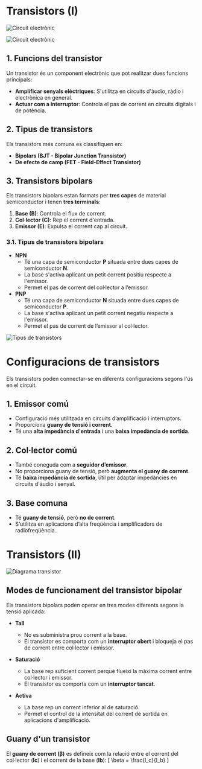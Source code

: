 # **Transistors (I)**

![Circuit electrònic](img%5C57%20-%20Circuits%20electr%C3%B2nics3.png)

![Circuit electrònic](img%5C57%20-%20Circuits%20electr%C3%B2nics4.png)

## **1. Funcions del transistor**
Un transistor és un component electrònic que pot realitzar dues funcions principals:
- **Amplificar senyals elèctriques**: S'utilitza en circuits d'àudio, ràdio i electrònica en general.
- **Actuar com a interruptor**: Controla el pas de corrent en circuits digitals i de potència.

## **2. Tipus de transistors**
Els transistors més comuns es classifiquen en:
- **Bipolars (BJT - Bipolar Junction Transistor)**
- **De efecte de camp (FET - Field-Effect Transistor)**

## **3. Transistors bipolars**
Els transistors bipolars estan formats per **tres capes** de material semiconductor i tenen **tres terminals**:
1. **Base (B)**: Controla el flux de corrent.
2. **Col·lector (C)**: Rep el corrent d'entrada.
3. **Emissor (E)**: Expulsa el corrent cap al circuit.

### **3.1. Tipus de transistors bipolars**
- **NPN**
  - Té una capa de semiconductor **P** situada entre dues capes de semiconductor **N**.
  - La base s'activa aplicant un petit corrent positiu respecte a l'emissor.
  - Permet el pas de corrent del col·lector a l’emissor.
- **PNP**
  - Té una capa de semiconductor **N** situada entre dues capes de semiconductor **P**.
  - La base s'activa aplicant un petit corrent negatiu respecte a l'emissor.
  - Permet el pas de corrent de l’emissor al col·lector.

![Tipus de transistors](img%5C57%20-%20Circuits%20electr%C3%B2nics5.png)

# **Configuracions de transistors**

Els transistors poden connectar-se en diferents configuracions segons l'ús en el circuit.

## **1. Emissor comú**
- Configuració més utilitzada en circuits d’amplificació i interruptors.
- Proporciona **guany de tensió i corrent**.
- Té una **alta impedància d'entrada** i una **baixa impedància de sortida**.

## **2. Col·lector comú**
- També coneguda com a **seguidor d’emissor**.
- No proporciona guany de tensió, però **augmenta el guany de corrent**.
- Té **baixa impedància de sortida**, útil per adaptar impedàncies en circuits d'àudio i senyal.

## **3. Base comuna**
- Té **guany de tensió**, però **no de corrent**.
- S’utilitza en aplicacions d’alta freqüència i amplificadors de radiofreqüència.

# **Transistors (II)**

![Diagrama transistor](img%5C57%20-%20Circuits%20electr%C3%B2nics6.png)

## **Modes de funcionament del transistor bipolar**
Els transistors bipolars poden operar en tres modes diferents segons la tensió aplicada:

- **Tall**
  - No es subministra prou corrent a la base.
  - El transistor es comporta com un **interruptor obert** i bloqueja el pas de corrent entre col·lector i emissor.

- **Saturació**
  - La base rep suficient corrent perquè flueixi la màxima corrent entre col·lector i emissor.
  - El transistor es comporta com un **interruptor tancat**.

- **Activa**
  - La base rep un corrent inferior al de saturació.
  - Permet el control de la intensitat del corrent de sortida en aplicacions d'amplificació.

## **Guany d'un transistor**
El **guany de corrent (β)** es defineix com la relació entre el corrent del col·lector (**Ic**) i el corrent de la base (**Ib**):
\[
\beta = \frac{I_c}{I_b}
\]
